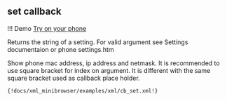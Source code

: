 ## set callback

!!! Demo
    [Try on your phone](xml/cb_set.xml)

Returns the string of a setting. For valid argument see Settings documentaion or phone settings.htm

Show phone mac address, ip address and netmask. It is recommended to use square bracket for index on argument. It is different with the same square bracket used as callback place holder.

```xml
{!docs/xml_minibrowser/examples/xml/cb_set.xml!}
```

